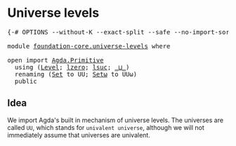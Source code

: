 # Universe levels

<pre class="Agda"><a id="28" class="Symbol">{-#</a> <a id="32" class="Keyword">OPTIONS</a> <a id="40" class="Pragma">--without-K</a> <a id="52" class="Pragma">--exact-split</a> <a id="66" class="Pragma">--safe</a> <a id="73" class="Pragma">--no-import-sorts</a> <a id="91" class="Symbol">#-}</a>

<a id="96" class="Keyword">module</a> <a id="103" href="foundation-core.universe-levels.html" class="Module">foundation-core.universe-levels</a> <a id="135" class="Keyword">where</a>

<a id="142" class="Keyword">open</a> <a id="147" class="Keyword">import</a> <a id="154" href="Agda.Primitive.html" class="Module">Agda.Primitive</a>
  <a id="171" class="Keyword">using</a> <a id="177" class="Symbol">(</a><a id="178" href="Agda.Primitive.html#597" class="Postulate">Level</a><a id="183" class="Symbol">;</a> <a id="185" href="Agda.Primitive.html#764" class="Primitive">lzero</a><a id="190" class="Symbol">;</a> <a id="192" href="Agda.Primitive.html#780" class="Primitive">lsuc</a><a id="196" class="Symbol">;</a> <a id="198" href="Agda.Primitive.html#810" class="Primitive Operator">_⊔_</a><a id="201" class="Symbol">)</a>
  <a id="205" class="Keyword">renaming</a> <a id="214" class="Symbol">(</a><a id="215" href="Agda.Primitive.html#326" class="Primitive">Set</a> <a id="219" class="Symbol">to</a> <a id="222" class="Primitive">UU</a><a id="224" class="Symbol">;</a> <a id="226" href="Agda.Primitive.html#381" class="Primitive">Setω</a> <a id="231" class="Symbol">to</a> <a id="234" class="Primitive">UUω</a><a id="237" class="Symbol">)</a>
  <a id="241" class="Keyword">public</a>
</pre>
## Idea

We import Agda's built in mechanism of universe levels. The universes are called `UU`, which stands for `univalent universe`, although we will not immediately assume that universes are univalent.

